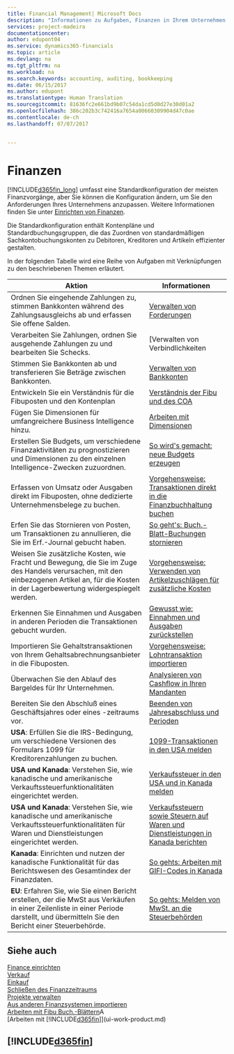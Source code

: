 ```yaml
---
title: Financial Management| Microsoft Docs
description: "Informationen zu Aufgaben, Finanzen in Ihrem Unternehmen einzurichten, um Ihrer Buchhaltung, oder Buchhaltungsanforderungen Prüfungen zu entsprechen."
services: project-madeira
documentationcenter: 
author: edupont04
ms.service: dynamics365-financials
ms.topic: article
ms.devlang: na
ms.tgt_pltfrm: na
ms.workload: na
ms.search.keywords: accounting, auditing, bookkeeping
ms.date: 06/15/2017
ms.author: edupont
ms.translationtype: Human Translation
ms.sourcegitcommit: 81636fc2e661bd9b07c54da1cd5d0d27e30d01a2
ms.openlocfilehash: 386c202b3c742416a7654a00660309904d47c0ae
ms.contentlocale: de-ch
ms.lasthandoff: 07/07/2017


---
```

# <a name="finance"></a>Finanzen
[!INCLUDE[d365fin_long](includes/d365fin_long_md.md)] umfasst eine Standardkonfiguration der meisten Finanzvorgänge, aber Sie können die Konfiguration ändern, um Sie den Anforderungen Ihres Unternehmens anzupassen. Weitere Informationen finden Sie unter [Einrichten von Finanzen](finance-setup-finance.md).

Die Standardkonfiguration enthält Kontenpläne und Standardbuchungsgruppen, die das Zuordnen von standardmäßigen Sachkontobuchungskonten zu Debitoren, Kreditoren und Artikeln effizienter gestalten.  

In der folgenden Tabelle wird eine Reihe von Aufgaben mit Verknüpfungen zu den beschriebenen Themen erläutert.  

| Aktion | Informationen |
| --- | --- |
| Ordnen Sie eingehende Zahlungen zu, stimmen Bankkonten während des Zahlungsausgleichs ab und erfassen Sie offene Salden. |[Verwalten von Forderungen](receivables-manage-receivables.md) |
| Verarbeiten Sie Zahlungen, ordnen Sie ausgehende Zahlungen zu und bearbeiten Sie Schecks. |[Verwalten von Verbindlichkeiten|](payables-manage-payables.md) |
| Stimmen Sie Bankkonten ab und transferieren Sie Beträge zwischen Bankkonten. |[Verwalten von Bankkonten](bank-manage-bank-accounts.md) |
| Entwickeln Sie ein Verständnis für die Fibuposten und den Kontenplan |[Verständnis der Fibu und des COA](finance-general-ledger.md) |
| Fügen Sie Dimensionen für umfangreichere Business Intelligence hinzu. |[Arbeiten mit Dimensionen](finance-dimensions.md) |
| Erstellen Sie Budgets, um verschiedene Finanzaktivitäten zu prognostizieren und Dimensionen zu den einzelnen Intelligence-Zwecken zuzuordnen. |[So wird's gemacht: neue Budgets erzeugen](finance-how-create-budgets.md) |
|Erfassen von Umsatz oder Ausgaben direkt im Fibuposten, ohne dedizierte Unternehmensbelege zu buchen.|[Vorgehensweise: Transaktionen direkt in die Finanzbuchhaltung buchen](finance-how-post-transactions-directly.md)|
|Erfen Sie das Stornieren von Posten, um Transaktionen zu annullieren, die Sie im Erf.-Journal gebucht haben. |[So geht's: Buch.-Blatt-Buchungen stornieren](finance-how-reverse-journal-posting.md)|
| Weisen Sie zusätzliche Kosten, wie Fracht und Bewegung, die Sie im Zuge des Handels verursachen, mit den einbezogenen Artikel an, für die Kosten in der Lagerbewertung widergespiegelt werden. |[Vorgehensweise: Verwenden von Artikelzuschlägen für zusätzliche Kosten](payables-how-assign-item-charges.md) |
| Erkennen Sie Einnahmen und Ausgaben in anderen Perioden die Transaktionen gebucht wurden. |[Gewusst wie: Einnahmen und Ausgaben zurückstellen](finance-how-defer-revenue-expenses.md) |
| Importieren Sie Gehaltstransaktionen von Ihrem Gehaltsabrechnungsanbieter in die Fibuposten. |[Vorgehensweise: Lohntransaktion importieren](finance-how-import-payroll-transactions.md) |
| Überwachen Sie den Ablauf des Bargeldes für Ihr Unternehmen. |[Analysieren von Cashflow in Ihren Mandanten](finance-analyze-cash-flow.md) |
| Bereiten Sie den Abschluß eines Geschäftsjahres oder eines -zeitraums vor. |[Beenden von Jahresabschluss und Perioden](year-close-years-periods.md) |
|**USA**: Erfüllen Sie die IRS-Bedingung, um verschiedene Versionen des Formulars 1099 für Kreditorenzahlungen zu buchen.|[1099-Transaktionen in den USA melden](us-finance-tax-1099.md)|
|**USA und Kanada**: Verstehen Sie, wie kanadische und amerikanische Verkauftssteuerfunktionalitäten eingerichtet werden.|[Verkaufssteuer in den USA und in Kanada melden](us-finance-sales-tax.md)|
|**USA und Kanada**: Verstehen Sie, wie kanadische und amerikanische Verkauftssteuerfunktionalitäten für Waren und Dienstleistungen eingerichtet werden.|[Verkaufssteuern sowie Steuern auf Waren und Dienstleistungen in Kanada berichten](ca-finance-tax.md)|
|**Kanada**: Einrichten und nutzen der kanadische Funktionalität für das Berichtswesen des Gesamtindex der Finanzdaten.| [So gehts: Arbeiten mit GIFI-Codes in Kanada](ca-finance-work-gifi-codes.md)
|**EU**: Erfahren Sie, wie Sie einen Bericht erstellen, der die MwSt aus Verkäufen in einer Zeilenliste in einer Periode darstellt, und übermitteln Sie den Bericht einer Steuerbehörde. | [So gehts: Melden von MwSt. an die Steuerbehörden](finance-how-report-vat.md)|

## <a name="see-also"></a>Siehe auch
[Finance einrichten](finance-setup-finance.md)  
[Verkauf](sales-manage-sales.md)  
[Einkauf](purchasing-manage-purchasing.md)  
[Schließen des Finanzzeitraums](year-close-years-periods.md)  
[Projekte verwalten](projects-manage-projects.md)    
[Aus anderen Finanzsystemen importieren](upload-data.md)  
[Arbeiten mit Fibu Buch.-Blättern](ui-work-general-journals.md)A  
[Arbeiten mit [!INCLUDE[d365fin](includes/d365fin_md.md)]](ui-work-product.md)  

## [!INCLUDE[d365fin](includes/free_trial_md.md)]

